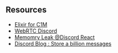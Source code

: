 ## Resources

- [Elixir for C1M](https://blog.discord.com/using-rust-to-scale-elixir-for-11-million-concurrent-users-c6f19fc029d3)
- [WebRTC Discord](https://blog.discord.com/how-discord-handles-two-and-half-million-concurrent-voice-users-using-webrtc-ce01c3187429)
- [Memomry Leak @Discord React](https://blog.discord.com/discord-react-memory-leak-565c89763e8)
- [Discord Blog : Store a billion messages](https://blog.discord.com/how-discord-stores-billions-of-messages-7fa6ec7ee4c7)
